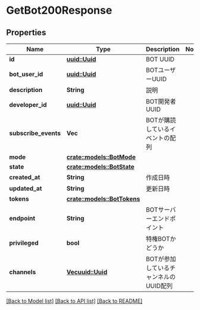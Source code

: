 # GetBot200Response

## Properties

Name | Type | Description | Notes
------------ | ------------- | ------------- | -------------
**id** | [**uuid::Uuid**](uuid::Uuid.md) | BOT UUID | 
**bot_user_id** | [**uuid::Uuid**](uuid::Uuid.md) | BOTユーザーUUID | 
**description** | **String** | 説明 | 
**developer_id** | [**uuid::Uuid**](uuid::Uuid.md) | BOT開発者UUID | 
**subscribe_events** | **Vec<String>** | BOTが購読しているイベントの配列 | 
**mode** | [**crate::models::BotMode**](BotMode.md) |  | 
**state** | [**crate::models::BotState**](BotState.md) |  | 
**created_at** | **String** | 作成日時 | 
**updated_at** | **String** | 更新日時 | 
**tokens** | [**crate::models::BotTokens**](BotTokens.md) |  | 
**endpoint** | **String** | BOTサーバーエンドポイント | 
**privileged** | **bool** | 特権BOTかどうか | 
**channels** | [**Vec<uuid::Uuid>**](uuid::Uuid.md) | BOTが参加しているチャンネルのUUID配列 | 

[[Back to Model list]](../README.md#documentation-for-models) [[Back to API list]](../README.md#documentation-for-api-endpoints) [[Back to README]](../README.md)


